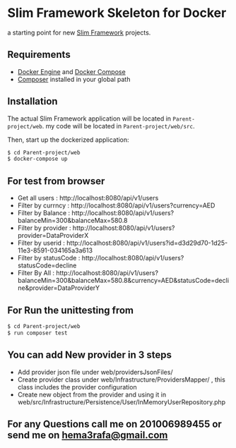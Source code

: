 # Slim Framework Skeleton for Docker

a starting point for new [Slim Framework](http://www.slimframework.com) projects.

## Requirements

- [Docker Engine](https://docs.docker.com/engine/installation/) and
  [Docker Compose](https://docs.docker.com/compose/)
- [Composer](https://getcomposer.org/) installed in your global path

## Installation

The actual Slim Framework application will be located in `Parent-project/web`.
my code will be located in `Parent-project/web/src`.

Then, start up the dockerized application:

```bash
$ cd Parent-project/web
$ docker-compose up
```

## For test from  browser 

- Get all users : http://localhost:8080/api/v1/users
- Filter by currncy  : http://localhost:8080/api/v1/users?currency=AED
- Filter by Balance : http://localhost:8080/api/v1/users?balanceMin=300&balanceMax=580.8
- Filter by provider : http://localhost:8080/api/v1/users?provider=DataProviderX
- Filter by userid : http://localhost:8080/api/v1/users?id=d3d29d70-1d25-11e3-8591-034165a3a613
- Filter by statusCode  : http://localhost:8080/api/v1/users?statusCode=decline
- Filter By All : http://localhost:8080/api/v1/users?balanceMin=300&balanceMax=580.8&currency=AED&statusCode=decline&provider=DataProviderY

## For Run the unittesting from 
```bash
$ cd Parent-project/web
$ run composer test
```

## You can add New provider in 3 steps
- Add provider json file  under web/providersJsonFiles/
- Create provider class under web/Infrastructure/ProvidersMapper/ , this class includes the provider configuration
- Create new object from the provider and using it in  web/src/Infrastructure/Persistence/User/InMemoryUserRepository.php

## For any Questions call me on 201006989455 or send me on hema3rafa@gmail.com



